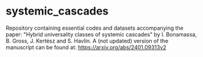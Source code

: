 # systemic_cascades
Repository containing essential codes and datasets accompanying the paper: 
"Hybrid universality classes of systemic cascades" by I. Bonamassa, B. Gross, J. Kertész and S. Havlin. 
A (not updated) version of the manuscript can be found at: https://arxiv.org/abs/2401.09313v2
